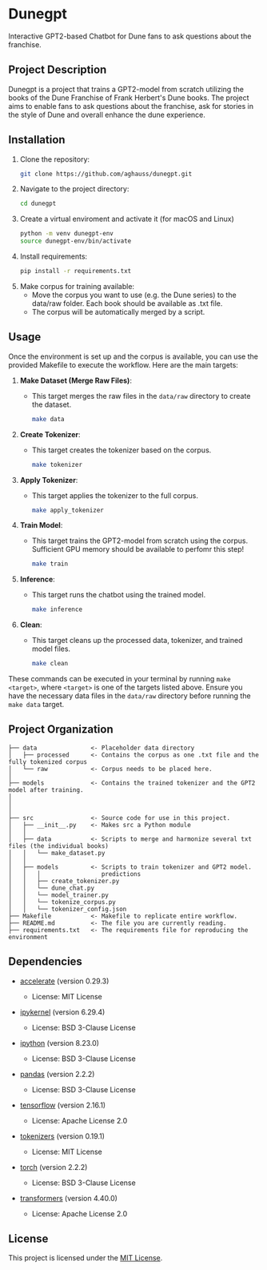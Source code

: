# Dunegpt
Interactive GPT2-based Chatbot for Dune fans to ask questions about the franchise.

## Project Description

Dunegpt is a project that trains a GPT2-model from scratch utilizing the books of the Dune Franchise of Frank Herbert's Dune books. The project aims to enable fans to ask questions about the franchise, ask for stories in the style of Dune and overall enhance the dune experience.

## Installation

1. Clone the repository:
   ```zsh
   git clone https://github.com/aghauss/dunegpt.git
2. Navigate to the project directory:
   ```zsh
   cd dunegpt
3. Create a virtual enviroment and activate it (for macOS and Linux)
    ```zsh
    python -m venv dunegpt-env
    source dunegpt-env/bin/activate
4. Install requirements:
   ```zsh
   pip install -r requirements.txt
5. Make corpus for training available:
     - Move the corpus you want to use (e.g. the Dune series) to the data/raw folder. Each book should be available as .txt file.
     - The corpus will be automatically merged by a script.


## Usage

Once the environment is set up and the corpus is available, you can use the provided Makefile to execute the workflow. Here are the main targets:


1. **Make Dataset (Merge Raw Files)**:
   - This target merges the raw files in the `data/raw` directory to create the dataset.
     ```zsh
     make data
     ```

2. **Create Tokenizer**:
   - This target creates the tokenizer based on the corpus.
     ```zsh
     make tokenizer
     ```

3. **Apply Tokenizer**:
   - This target applies the tokenizer to the full corpus.
     ```zsh
     make apply_tokenizer
     ```

4. **Train Model**:
   - This target trains the GPT2-model from scratch using the corpus. Sufficient GPU memory should be available to perfomr this step!
     ```zsh
     make train
     ```

5. **Inference**:
   - This target runs the chatbot using the trained model.
     ```zsh
     make inference
     ```

6. **Clean**:
   - This target cleans up the processed data, tokenizer, and trained model files.
     ```zsh
     make clean
     ```

These commands can be executed in your terminal by running `make <target>`, where `<target>` is one of the targets listed above. Ensure you have the necessary data files in the `data/raw` directory before running the `make data` target.




Project Organization
------------


    ├── data               <- Placeholder data directory 
    │   ├── processed      <- Contains the corpus as one .txt file and the fully tokenized corpus 
    │   └── raw            <- Corpus needs to be placed here.
    │
    ├── models             <- Contains the trained tokenizer and the GPT2 model after training.
    │
    │
    │
    ├── src                <- Source code for use in this project.
    │   ├── __init__.py    <- Makes src a Python module
    │   │
    │   ├── data           <- Scripts to merge and harmonize several txt files (the individual books) 
    │   │   └── make_dataset.py
    │   │
    │   ├── models         <- Scripts to train tokenizer and GPT2 model.
    │   │   │                 predictions
    │   │   ├── create_tokenizer.py
    │   │   └── dune_chat.py
    │   │   └── model_trainer.py
    │   │   └── tokenize_corpus.py
    │   │   └── tokenizer_config.json
    ├── Makefile           <- Makefile to replicate entire workflow.
    ├── README.md          <- The file you are currently reading.
    ├── requirements.txt   <- The requirements file for reproducing the environment


## Dependencies

- [accelerate](https://pypi.org/project/accelerate/) (version 0.29.3)
  - License: MIT License

- [ipykernel](https://pypi.org/project/ipykernel/) (version 6.29.4)
  - License: BSD 3-Clause License

- [ipython](https://pypi.org/project/ipython/) (version 8.23.0)
  - License: BSD 3-Clause License

- [pandas](https://pypi.org/project/pandas/) (version 2.2.2)
  - License: BSD 3-Clause License

- [tensorflow](https://pypi.org/project/tensorflow/) (version 2.16.1)
  - License: Apache License 2.0

- [tokenizers](https://pypi.org/project/tokenizers/) (version 0.19.1)
  - License: MIT License

- [torch](https://pypi.org/project/torch/) (version 2.2.2)
  - License: BSD 3-Clause License

- [transformers](https://pypi.org/project/transformers/) (version 4.40.0)
  - License: Apache License 2.0


## License

This project is licensed under the [MIT License](https://opensource.org/licenses/MIT).
